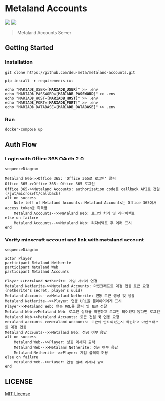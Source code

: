 # Metaland Accounts
<a href="https://www.docker.com/"><img src="https://img.shields.io/badge/Docker-2496ED?style=for-the-badge&logo=Docker&logoColor=white"/></a>
<a href="https://fastapi.tiangolo.com/ko/"><img src="https://img.shields.io/badge/FastAPI-009688?style=for-the-badge&logo=FastAPI&logoColor=white"/></a>
>Metaland Accounts Server


## Getting Started  

### Installation

<pre><code>git clone https://github.com/deu-meta/metaland-accounts.git

pip install -r requirements.txt

echo "MARIADB_USER=[<b>MARIADB_USER</b>]" >> .env
echo "MARIADB_PASSWORD=[<b>MARIADB_PASSWORD</b>]" >> .env
echo "MARIADB_HOST=[<b>MARIADB_HOST</b>]" >> .env
echo "MARIADB_PORT=[<b>MARIADB_PORT</b>]" >> .env
echo "MARIADB_DATABASE=[<b>MARIADB_DATABASE</b>]" >> .env
</code></pre>

### Run

<pre><code>docker-compose up</code></pre>

## Auth Flow

### Login with Office 365 OAuth 2.0
```mermaid
sequenceDiagram

Metaland Web->>Office 365: 'Office 365로 로그인' 클릭
Office 365->>Office 365: Office 365 로그인
Office 365->>Metaland Accounts: authorization code를 callback API로 전달 (/jwt/microsoft/callback)
alt on success
    Note left of Metaland Accounts: Metaland Accounts는 Office 365에서 access token을 획득함
	Metaland Accounts-->>Metaland Web: 로그인 처리 및 리다이렉트
else on failure
	Metaland Accounts-->>Metaland Web: 리다이렉트 후 에러 표시
end
```

### Verify minecraft account and link with metaland account
```mermaid
sequenceDiagram

actor Player
participant Metaland Netherite
participant Metaland Web
participant Metaland Accounts

Player->>Metaland Netherite: 게임 서버에 연결
Metaland Netherite->>Metaland Accounts: 마인크래프트 계정 연동 토큰 요청 (netherite's secret, player's uuid)
Metaland Accounts-->>Metaland Netherite: 연동 토큰 생성 및 응답
Metaland Netherite-->>Player: 연동 URL을 플레이어에게 표시
Player->>Metaland Web: 연동 URL을 클릭 및 토큰 전달
Metaland Web->>Metaland Web: 로그인 상태를 확인하고 로그인 되어있지 않다면 로그인
Metaland Web->>Metaland Accounts: 토큰 전달 및 연동 요청
Metaland Accounts->>Metaland Accounts: 토큰이 만료되었는지 확인하고 마인크래프트 계정 연동
Metaland Accounts-->>Metaland Web: 성공 여부 응답
alt on success
    Metaland Web-->>Player: 성공 메세지 출력
    Metaland Web-->>Metaland Netherite: 성공 여부 응답
    Metaland Netherite-->>Player: 게임 플레이 허용
else on failure
    Metaland Web-->>Player: 연동 실패 메세지 출력
end
```

## LICENSE

[MIT License](./LICENSE)
